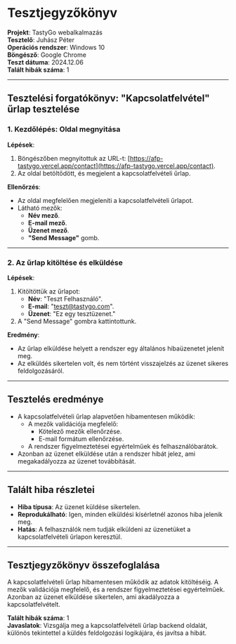 # Tesztjegyzőkönyv

**Projekt**: TastyGo webalkalmazás  
**Tesztelő**: Juhász Péter  
**Operációs rendszer**: Windows 10  
**Böngésző**: Google Chrome  
**Teszt dátuma**: 2024.12.06  
**Talált hibák száma**: 1  

---

## Tesztelési forgatókönyv: "Kapcsolatfelvétel" űrlap tesztelése

### 1. Kezdőlépés: Oldal megnyitása

**Lépések**:
1. Böngészőben megnyitottuk az URL-t: [https://afp-tastygo.vercel.app/contact](https://afp-tastygo.vercel.app/contact).
2. Az oldal betöltődött, és megjelent a kapcsolatfelvételi űrlap.

**Ellenőrzés**:
- Az oldal megfelelően megjeleníti a kapcsolatfelvételi űrlapot.
- Látható mezők:
  - **Név mező**.
  - **E-mail mező**.
  - **Üzenet mező**.
  - **"Send Message"** gomb.

---

### 2. Az űrlap kitöltése és elküldése

**Lépések**:
1. Kitöltöttük az űrlapot:
   - **Név**: "Teszt Felhasználó".
   - **E-mail**: "teszt@tastygo.com".
   - **Üzenet**: "Ez egy tesztüzenet."
2. A "Send Message" gombra kattintottunk.

**Eredmény**:
- Az űrlap elküldése helyett a rendszer egy általános hibaüzenetet jelenít meg.
- Az elküldés sikertelen volt, és nem történt visszajelzés az üzenet sikeres feldolgozásáról.

---

## Tesztelés eredménye

- A kapcsolatfelvételi űrlap alapvetően hibamentesen működik:
  - A mezők validációja megfelelő:
    - Kötelező mezők ellenőrzése.
    - E-mail formátum ellenőrzése.
  - A rendszer figyelmeztetései egyértelműek és felhasználóbarátok.
- Azonban az üzenet elküldése után a rendszer hibát jelez, ami megakadályozza az üzenet továbbítását.

---

## Talált hiba részletei

- **Hiba típusa**: Az üzenet küldése sikertelen.
- **Reprodukálható**: Igen, minden elküldési kísérletnél azonos hiba jelenik meg.
- **Hatás**: A felhasználók nem tudják elküldeni az üzenetüket a kapcsolatfelvételi űrlapon keresztül.

---

## Tesztjegyzőkönyv összefoglalása

A kapcsolatfelvételi űrlap hibamentesen működik az adatok kitöltéséig. A mezők validációja megfelelő, és a rendszer figyelmeztetései egyértelműek. Azonban az üzenet elküldése sikertelen, ami akadályozza a kapcsolatfelvételt.

**Talált hibák száma**: 1  
**Javaslatok**: Vizsgálja meg a kapcsolatfelvételi űrlap backend oldalát, különös tekintettel a küldés feldolgozási logikájára, és javítsa a hibát.